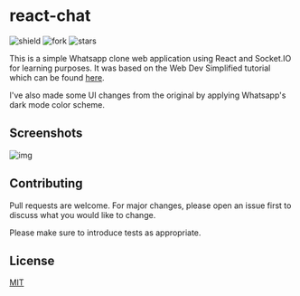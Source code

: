 # react-chat
![shield](https://img.shields.io/github/issues/tvc95/react-chat) ![fork](https://img.shields.io/github/forks/tvc95/react-chat) ![stars](https://img.shields.io/github/stars/tvc95/react-chat)

This is a simple Whatsapp clone web application using React and Socket.IO for learning purposes. It was based on the Web Dev Simplified tutorial
which can be found [here](https://www.youtube.com/watch?v=tBr-PybP_9c).

I've also made some UI changes from the original by applying Whatsapp's dark mode color scheme.

## Screenshots
![img](https://i.ibb.co/gFj4Ph9/Whatsapp-clone-2.png)

## Contributing
Pull requests are welcome. For major changes, please open an issue first to discuss what you would like to change.

Please make sure to introduce tests as appropriate.

## License
[MIT](https://choosealicense.com/licenses/mit/)
